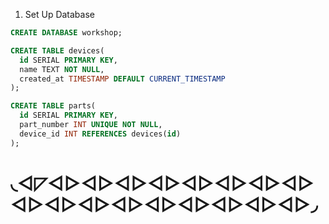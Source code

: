 1. Set Up Database

```sql
CREATE DATABASE workshop;

CREATE TABLE devices(
  id SERIAL PRIMARY KEY,
  name TEXT NOT NULL,
  created_at TIMESTAMP DEFAULT CURRENT_TIMESTAMP
);

CREATE TABLE parts(
  id SERIAL PRIMARY KEY,
  part_number INT UNIQUE NOT NULL,
  device_id INT REFERENCES devices(id)
);

```
# ◟◅◸◅▻◅▻◅▻◅▻◅▻◅▻◅▻◅▻◅▻◅▻◅▻◅▻◅▻◅▻◅▻◅▻◅▻◞